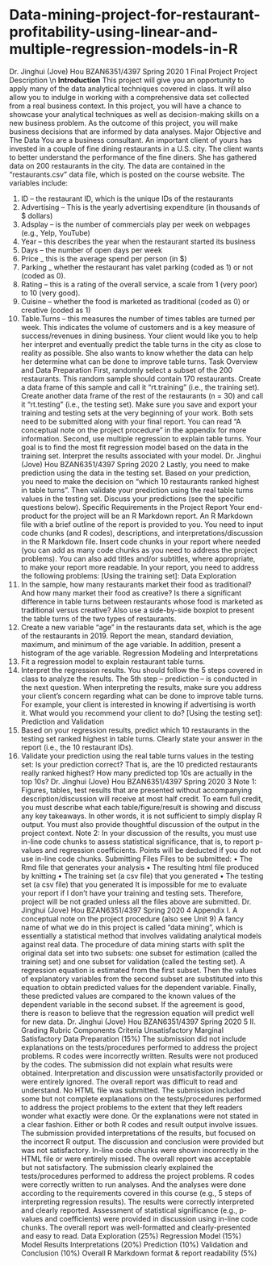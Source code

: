 # Data-mining-project-for-restaurant-profitability-using-linear-and-multiple-regression-models-in-R
Dr. Jinghui (Jove) Hou BZAN6351/4397 Spring 2020
1
Final Project
Project Description \n
**Introduction**
This project will give you an opportunity to apply many of the data analytical techniques covered in class. It will also allow you to indulge in working with a comprehensive data set collected from a real business context. In this project, you will have a chance to showcase your analytical techniques as well as decision-making skills on a new business problem. As the outcome of this project, you will make business decisions that are informed by data analyses.
Major Objective and The Data
You are a business consultant. An important client of yours has invested in a couple of fine dining restaurants in a U.S. city. The client wants to better understand the performance of the fine diners. She has gathered data on 200 restaurants in the city. The data are contained in the “restaurants.csv” data file, which is posted on the course website. The variables include:
1. ID – the restaurant ID, which is the unique IDs of the restaurants
2. Advertising – This is the yearly advertising expenditure (in thousands of $ dollars)
3. Adsplay – is the number of commercials play per week on webpages (e.g., Yelp, YouTube)
4. Year – this describes the year when the restaurant started its business
5. Days – the number of open days per week
6. Price _ this is the average spend per person (in $)
7. Parking _ whether the restaurant has valet parking (coded as 1) or not (coded as 0).
8. Rating – this is a rating of the overall service, a scale from 1 (very poor) to 10 (very good).
9. Cuisine – whether the food is marketed as traditional (coded as 0) or creative (coded as 1)
10. Table.Turns – this measures the number of times tables are turned per week. This indicates the volume of customers and is a key measure of success/revenues in dining business.
Your client would like you to help her interpret and eventually predict the table turns in the city as close to reality as possible. She also wants to know whether the data can help her determine what can be done to improve table turns.
Task Overview and Data Preparation
First, randomly select a subset of the 200 restaurants. This random sample should contain 170 restaurants. Create a data frame of this sample and call it “rt.training” (i.e., the training set). Create another data frame of the rest of the restaurants (n = 30) and call it “rt.testing” (i.e., the testing set). Make sure you save and export your training and testing sets at the very beginning of your work. Both sets need to be submitted along with your final report. You can read “A conceptual note on the project procedure” in the appendix for more information.
Second, use multiple regression to explain table turns. Your goal is to find the most fit regression model based on the data in the training set. Interpret the results associated with your model.
Dr. Jinghui (Jove) Hou BZAN6351/4397 Spring 2020
2
Lastly, you need to make prediction using the data in the testing set. Based on your prediction, you need to make the decision on “which 10 restaurants ranked highest in table turns”. Then validate your prediction using the real table turns values in the testing set. Discuss your predictions (see the specific questions below).
Specific Requirements in the Project Report
Your end-product for the project will be an R Markdown report. An R Markdown file with a brief outline of the report is provided to you. You need to input code chunks (and R codes), descriptions, and interpretations/discussion in the R Markdown file.
Insert code chunks in your report where needed (you can add as many code chunks as you need to address the project problems). You can also add titles and/or subtitles, where appropriate, to make your report more readable.
In your report, you need to address the following problems:
[Using the training set]:
Data Exploration
1. In the sample, how many restaurants market their food as traditional? And how many market their food as creative? Is there a significant difference in table turns between restaurants whose food is marketed as traditional versus creative? Also use a side-by-side boxplot to present the table turns of the two types of restaurants.
2. Create a new variable “age” in the restaurants data set, which is the age of the restaurants in 2019. Report the mean, standard deviation, maximum, and minimum of the age variable. In addition, present a histogram of the age variable.
Regression Modeling and Interpretations
3. Fit a regression model to explain restaurant table turns.
4. Interpret the regression results. You should follow the 5 steps covered in class to analyze the results. The 5th step – prediction – is conducted in the next question. When interpreting the results, make sure you address your client’s concern regarding what can be done to improve table turns. For example, your client is interested in knowing if advertising is worth it. What would you recommend your client to do?
[Using the testing set]:
Prediction and Validation
5. Based on your regression results, predict which 10 restaurants in the testing set ranked highest in table turns. Clearly state your answer in the report (i.e., the 10 restaurant IDs).
6. Validate your prediction using the real table turns values in the testing set: Is your prediction correct? That is, are the 10 predicted restaurants really ranked highest? How many predicted top 10s are actually in the top 10s?
Dr. Jinghui (Jove) Hou BZAN6351/4397 Spring 2020
3
Note 1: Figures, tables, test results that are presented without accompanying description/discussion will receive at most half credit. To earn full credit, you must describe what each table/figure/result is showing and discuss any key takeaways. In other words, it is not sufficient to simply display R output. You must also provide thoughtful discussion of the output in the project context.
Note 2: In your discussion of the results, you must use in-line code chunks to assess statistical significance, that is, to report p-values and regression coefficients. Points will be deducted if you do not use in-line code chunks.
Submitting Files
Files to be submitted:
• The Rmd file that generates your analysis
• The resulting html file produced by knitting
• The training set (a csv file) that you generated
• The testing set (a csv file) that you generated
It is impossible for me to evaluate your report if I don’t have your training and testing sets. Therefore, project will be not graded unless all the files above are submitted.
Dr. Jinghui (Jove) Hou BZAN6351/4397 Spring 2020
4
Appendix
I. A conceptual note on the project procedure (also see Unit 9)
A fancy name of what we do in this project is called “data mining”, which is essentially a statistical method that involves validating analytical models against real data. The procedure of data mining starts with split the original data set into two subsets: one subset for estimation (called the training set) and one subset for validation (called the testing set). A regression equation is estimated from the first subset. Then the values of explanatory variables from the second subset are substituted into this equation to obtain predicted values for the dependent variable. Finally, these predicted values are compared to the known values of the dependent variable in the second subset. If the agreement is good, there is reason to believe that the regression equation will predict well for new data.
Dr. Jinghui (Jove) Hou BZAN6351/4397 Spring 2020
5
II. Grading Rubric
Components
Criteria
Unsatisfactory
Marginal
Satisfactory
Data Preparation (15%)
The submission did not include explanations on the tests/procedures performed to address the project problems.
R codes were incorrectly written. Results were not produced by the codes.
The submission did not explain what results were obtained. Interpretation and discussion were unsatisfactorily provided or were entirely ignored.
The overall report was difficult to read and understand. No HTML file was submitted.
The submission included some but not complete explanations on the tests/procedures performed to address the project problems to the extent that they left readers wonder what exactly were done. Or the explanations were not stated in a clear fashion.
Either or both R codes and result output involve issues.
The submission provided interpretations of the results, but focused on the incorrect R output. The discussion and conclusion were provided but was not satisfactory. In-line code chunks were shown incorrectly in the HTML file or were entirely missed.
The overall report was acceptable but not satisfactory.
The submission clearly explained the tests/procedures performed to address the project problems.
R codes were correctly written to run analyses. And the analyses were done according to the requirements covered in this course (e.g., 5 steps of interpreting regression results).
The results were correctly interpreted and clearly reported. Assessment of statistical significance (e.g., p-values and coefficients) were provided in discussion using in-line code chunks.
The overall report was well-formatted and clearly-presented and easy to read.
Data Exploration (25%)
Regression Model (15%)
Model Results Interpretations (20%)
Prediction (10%)
Validation and Conclusion (10%)
Overall R Markdown format & report readability (5%)
